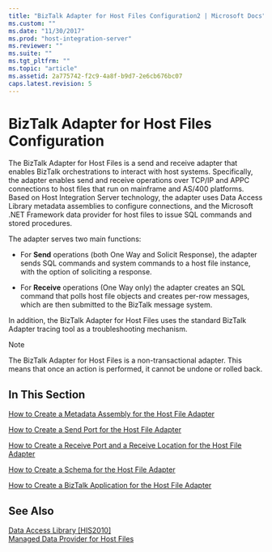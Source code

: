 ```yaml
---
title: "BizTalk Adapter for Host Files Configuration2 | Microsoft Docs"
ms.custom: ""
ms.date: "11/30/2017"
ms.prod: "host-integration-server"
ms.reviewer: ""
ms.suite: ""
ms.tgt_pltfrm: ""
ms.topic: "article"
ms.assetid: 2a775742-f2c9-4a8f-b9d7-2e6cb676bc07
caps.latest.revision: 5
---
```

# BizTalk Adapter for Host Files Configuration
The BizTalk Adapter for Host Files is a send and receive adapter that enables BizTalk orchestrations to interact with host systems. Specifically, the adapter enables send and receive operations over TCP/IP and APPC connections to host files that run on mainframe and AS/400 platforms. Based on Host Integration Server technology, the adapter uses Data Access Library metadata assemblies to configure connections, and the Microsoft .NET Framework data provider for host files to issue SQL commands and stored procedures.  
  
 The adapter serves two main functions:  
  
-   For **Send** operations (both One Way and Solicit Response), the adapter sends SQL commands and system commands to a host file instance, with the option of soliciting a response.  
  
-   For **Receive** operations (One Way only) the adapter creates an SQL command that polls host file objects and creates per-row messages, which are then submitted to the BizTalk message system.  
  
 In addition, the BizTalk Adapter for Host Files uses the standard BizTalk Adapter tracing tool as a troubleshooting mechanism.  
  
> [!NOTE]
>  The BizTalk Adapter for Host Files is a non-transactional adapter. This means that once an action is performed, it cannot be undone or rolled back.  
  
## In This Section  
 [How to Create a Metadata Assembly for the Host File Adapter](../core/how-to-create-a-metadata-assembly-for-the-host-file-adapter2.md)  
  
 [How to Create a Send Port for the Host File Adapter](../core/how-to-create-a-send-port-for-the-host-file-adapter2.md)  
  
 [How to Create a Receive Port and a Receive Location for the Host File Adapter](../core/how-to-create-a-receive-port-and-a-receive-location-for-the-host-file-adapter1.md)  
  
 [How to Create a Schema for the Host File Adapter](../core/how-to-create-a-schema-for-the-host-file-adapter1.md)  
  
 [How to Create a BizTalk Application for the Host File Adapter](../core/how-to-create-a-biztalk-application-for-the-host-file-adapter1.md)  
  
## See Also  
 [Data Access Library &#91;HIS2010&#93;](http://msdn.microsoft.com/en-us/da533736-8ecc-4466-a13d-b635696d94c8)   
 [Managed Data Provider for Host Files](../core/managed-data-provider-for-host-files1.md)